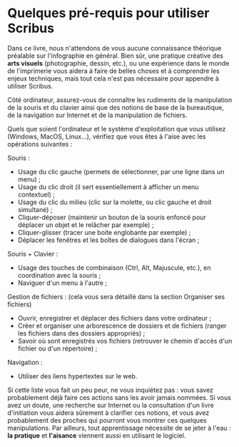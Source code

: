# Quelques pré-requis pour utiliser Scribus

Dans ce livre, nous n'attendons de vous aucune connaissance théorique préalable sur l'infographie en général. Bien sûr, une pratique créative des **arts visuels** (photographie, dessin, etc.), ou une expérience dans le monde de l'imprimerie vous aidera à faire de belles choses et à comprendre les enjeux techniques, mais tout cela n'est pas nécessaire pour appendre à utiliser Scribus.

Côté ordinateur, assurez-vous de connaître les rudiments de la manipulation de la souris et du clavier ainsi que des notions de base de la bureautique, de la navigation sur Internet et de la manipulation de fichiers.

Quels que soient l'ordinateur et le système d'exploitation que vous utilisez (Windows, MacOS, Linux...), vérifiez que vous êtes à l'aise avec les opérations suivantes :

Souris&nbsp;:

*   Usage du clic gauche (permets de sélectionner, par une ligne dans un menu)&nbsp;;
*   Usage du clic droit (il sert essentiellement à afficher un menu contextuel)&nbsp;;
*   Usage du clic du milieu (clic sur la molette, ou clic gauche et droit simultané)&nbsp;;
*   Cliquer-déposer (maintenir un bouton de la souris enfoncé pour déplacer un objet et le relâcher par exemple)&nbsp;;
*   Cliquer-glisser (tracer une boite englobante par exemple)&nbsp;;
*   Déplacer les fenêtres et les boîtes de dialogues dans l'écran&nbsp;;

Souris + Clavier&nbsp;:

*   Usage des touches de combinaison (Ctrl, Alt, Majuscule, etc.), en coordination avec la souris&nbsp;;
*   Naviguer d'un menu à l'autre&nbsp;;

Gestion de fichiers : (cela vous sera détaillé dans la section Organiser ses fichiers)

*   Ouvrir, enregistrer et déplacer des fichiers dans votre ordinateur&nbsp;;
*   Créer et organiser une arborescence de dossiers et de fichiers (ranger les fichiers dans des dossiers appropriés)&nbsp;;
*   Savoir où sont enregistrés vos fichiers (retrouver le chemin d'accès d'un fichier ou d'un répertoire)&nbsp;;

Navigation&nbsp;:

*   Utiliser des liens hypertextes sur le web.

Si cette liste vous fait un peu peur, ne vous inquiétez pas : vous savez probablement déjà faire ces actions sans les avoir jamais nommées. Si vous avez un doute, une recherche sur Internet ou la consultation d'un livre d'initiation vous aidera sûrement à clarifier ces notions, et vous avez probablement des proches qui pourront vous montrer ces quelques manipulations. Par ailleurs, tout apprentissage nécessite de se jeter à l'eau : **la pratique** et **l'aisance** viennent aussi en utilisant le logiciel.
